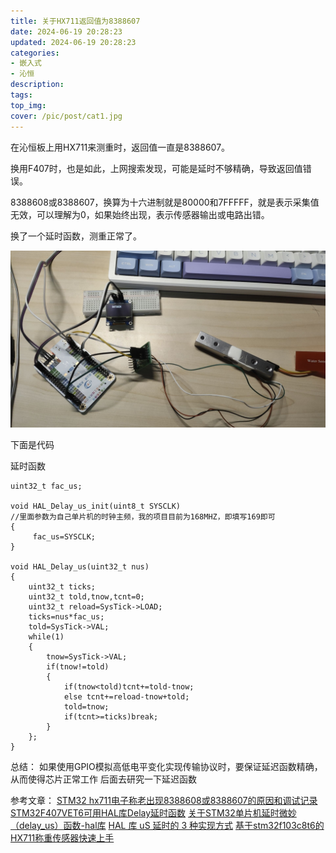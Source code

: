```yaml
---
title: 关于HX711返回值为8388607
date: 2024-06-19 20:28:23
updated: 2024-06-19 20:28:23
categories:
- 嵌入式
- 沁恒
description:
tags:
top_img: 
cover: /pic/post/cat1.jpg
---
```

在沁恒板上用HX711来测重时，返回值一直是8388607。

换用F407时，也是如此，上网搜索发现，可能是延时不够精确，导致返回值错误。

8388608或8388607，换算为十六进制就是80000和7FFFFF，就是表示采集值无效，可以理解为0，如果始终出现，表示传感器输出或电路出错。

换了一个延时函数，测重正常了。


![cat1.png](/pic/post/cat1.jpg)

下面是代码

延时函数
```
uint32_t fac_us;

void HAL_Delay_us_init(uint8_t SYSCLK)
//里面参数为自己单片机的时钟主频，我的项目目前为168MHZ，即填写169即可
{
     fac_us=SYSCLK; 
}

void HAL_Delay_us(uint32_t nus)
{
    uint32_t ticks;
    uint32_t told,tnow,tcnt=0;
    uint32_t reload=SysTick->LOAD;
    ticks=nus*fac_us; 
    told=SysTick->VAL; 
    while(1)
    {
        tnow=SysTick->VAL;
        if(tnow!=told)
        {
            if(tnow<told)tcnt+=told-tnow;
            else tcnt+=reload-tnow+told;
            told=tnow;
            if(tcnt>=ticks)break; 
        }
    };
}
```


总结：
如果使用GPIO模拟高低电平变化实现传输协议时，要保证延迟函数精确，从而使得芯片正常工作
后面去研究一下延迟函数


参考文章：
[STM32 hx711电子称老出现8388608或8388607的原因和调试记录](https://blog.csdn.net/binbincau/article/details/99332517)
[STM32F407VET6可用HAL库Delay延时函数](https://blog.csdn.net/Star19180325/article/details/135170606)
[关于STM32单片机延时微妙（delay_us）函数-hal库](https://blog.csdn.net/m0_46577050/article/details/137509914)
[HAL 库 uS 延时的 3 种实现方式](https://blog.csdn.net/qq_16519885/article/details/113605948)
[基于stm32f103c8t6的HX711称重传感器快速上手](https://blog.csdn.net/z__TY/article/details/132865738)